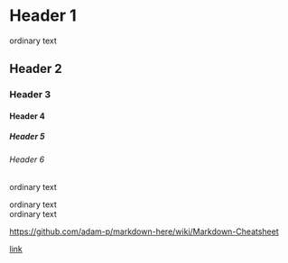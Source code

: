 # Header 1
ordinary text

## Header 2
### Header 3
#### Header 4
##### Header 5
###### Header 6

ordinary text

ordinary text<br/>
ordinary text

https://github.com/adam-p/markdown-here/wiki/Markdown-Cheatsheet

[link](./images/JD-03-128.png)